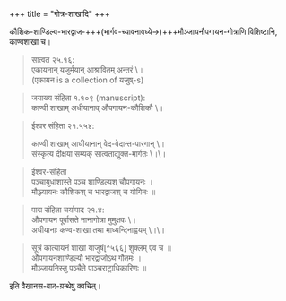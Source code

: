 +++
title = "गोत्र-शाखादि"
+++

कौशिक-शाण्डिल्य-भारद्वाज-+++(भार्गव-च्यावनावध्ये→)+++मौञ्जायनौपगायन-गोत्राणि विशिष्टानि, काण्वशाखा च।

> सात्वत २५.१६:  
एकायनान् यजुर्मयान् आश्रावितम् अन्तरं \।  
(एकायन is a collection of यजुष्-s)

> जयाख्य संहिता १.१०९ (manuscript):  
काण्वी शाखाम् अधीयानाव् औपगायन-कौशिकौ \।

> ईश्वर संहिता २१.५५४:
>
> काण्वी शाखाम् आधीयानान् वेद-वेदान्त-पारगान् \।  
संस्कृत्य दीक्षया सम्यक् सात्वताद्युक्त-मार्गतः \।\।

> ईश्वर-संहिता  
> पञ्चायुधांशास्ते पञ्च शाण्डिल्यश् चौपगायनः ।  
> मौञ्ज्यायनः कौशिकश् च भारद्वाजश् च योगिनः ॥


> पाद्म संहिता चर्यापाद २१.४:    
औपगायन पूर्वासते नानागोत्रा मुमुक्षवः \।  
अधीयानाः कण्व-शाखा तथा माध्यन्दिनाह्वयम् \।\।


> सूत्रं कात्यायनं शाखां याजुषं[^५६६] शुक्लम् एव च ॥  
औपगायनशाण्डिल्यौ भारद्वाजोऽथ गौतमः ।  
मौञ्जायनिस्तु पञ्चैते पाञ्चराट्राधिकारिणः ॥

इति वैखानस-वाद-ग्रन्थेषु क्वचित्।  